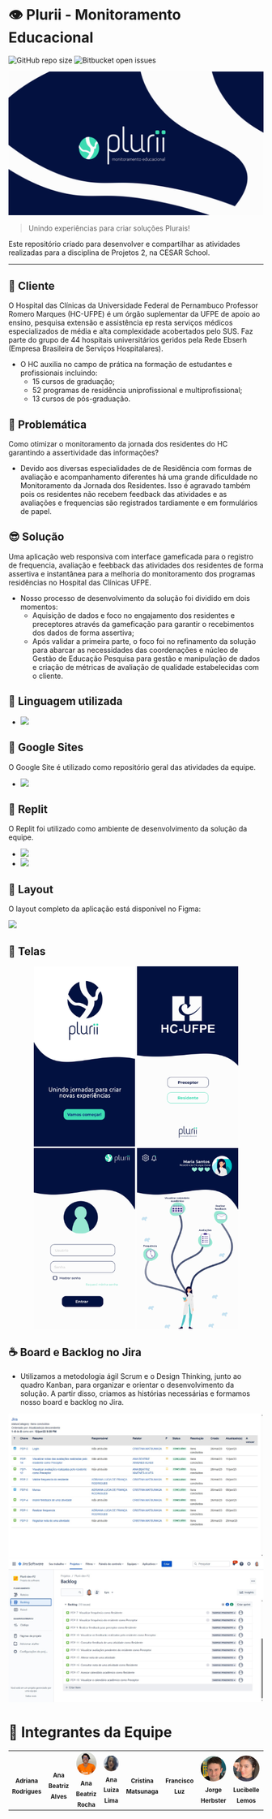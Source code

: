 # 👁 Plurii - Monitoramento Educacional

![GitHub repo size](https://img.shields.io/github/repo-size/iuricode/README-template?style=for-the-badge)
![Bitbucket open issues](https://img.shields.io/bitbucket/issues/iuricode/README-template?style=for-the-badge)

<img src="./assets/SR2.jpg" alt="equipe-plurii">

> Unindo experiências para criar soluções Plurais!

Este repositório criado para desenvolver e compartilhar as atividades realizadas para a disciplina de Projetos 2, na CESAR School.

---

## 🏥 Cliente
O Hospital das Clínicas da Universidade Federal de Pernambuco Professor Romero Marques (HC-UFPE) é um órgão suplementar da UFPE de apoio ao ensino, pesquisa extensão e assistência ep resta serviços médicos especializados de média e alta complexidade acobertados pelo SUS. Faz parte do grupo de 44 hospitais universitários geridos pela Rede Ebserh (Empresa Brasileira de Serviços Hospitalares).
- O HC auxilia no campo de prática na formação de estudantes e profissionais incluindo:
  - 15 cursos de graduação; 
  - 52 programas de residência uniprofissional e multiprofissional;
  - 13 cursos de pós-graduação.

## 👊 Problemática 
Como otimizar o monitoramento da jornada dos residentes do HC garantindo a assertividade das informações?
  - Devido aos diversas especialidades de de Residência com formas de avaliação e acompanhamento diferentes  há uma grande dificuldade no Monitoramento da Jornada dos Residentes. Isso é agravado também pois os residentes não recebem feedback das atividades e as avaliações e frequencias são registrados tardiamente e em formulários de papel.

## 😎 Solução
Uma aplicação web responsiva com interface gameficada para o registro de frequencia, avaliação e feebback das atividades dos residentes de forma assertiva e instantânea para a melhoria do monitoramento dos programas residências no Hospital das Clínicas UFPE.
- Nosso processo de desenvolvimento da solução foi dividido em dois momentos: 
  - Aquisição de dados e foco no  engajamento dos residentes e preceptores através da gameficação para garantir o recebimentos dos dados de forma assertiva;
  - Após validar a primeira parte, o foco foi no refinamento  da solução para abarcar as necessidades das coordenações e núcleo de  Gestão de Educação Pesquisa para gestão e manipulação de dados e criação de métricas de avaliação de qualidade estabelecidas com o cliente.

## 🚀 Linguagem utilizada
- <img src="https://img.shields.io/badge/C-00599C?style=for-the-badge&logo=c&logoColor=white" />

## 🔗 Google Sites
O Google Site é utilizado como repositório geral das atividades da equipe.
- <a href="https://sites.google.com/cesar.school/plurii-clockin/home">
  <img src="https://img.shields.io/badge/Acessar%20Site%20-Google Sites-%2304D361">
</a>

## 🔗 Replit
O Replit foi utilizado como ambiente de desenvolvimento da solução da equipe.
- <a href="https://replit.com/@ADRIANALUCIA/MonitoramentoEducacional">
  <img src="https://img.shields.io/badge/Acessar%20Ambiente%20-Replit-%2304D361"></a>
- <a href="https://docs.google.com/spreadsheets/d/1Kosrgs8cgRyc4zcYgwSPcIUkc2J53D01c-LtiPMPYdw/edit?pli=1#gid=639311192">
  <img src="https://img.shields.io/badge/Acessar%20planilha de estrutura de dados%20-Google Sheets-%2304D361"></a>

## 🎨 Layout

O layout completo da aplicação está disponível no Figma:

<a href="https://www.figma.com/file/SZ1Lersblyaxq2SaeEEe3A/Projetos-2_PlurII?type=design&node-id=365-192&t=pHlf22VxVwWxgdN6-0">
  <img src="https://img.shields.io/badge/Acessar%20Layout%20-Figma-%2304D361">
</a>

## 📱 Telas

<p align="center">
  <img alt="tela-inicial" title="#plurii" src="./assets/Splashcreen.svg" width="200px">

  <img alt="tela-escolha-user" title="#plurii" src="./assets/EscolhaUser.svg" width="200px">
  
  <img alt="tela-login" title="#plurii" src="./assets/Login.svg" width="200px">
  
  <img alt="tela-home" title="#plurii" src="./assets/Home.svg" width="200px">
</p>

## ☕ Board e Backlog no Jira
- Utilizamos a metodologia ágil Scrum e o Design Thinking, junto ao quadro Kanban, para organizar e orientar o desenvolvimento da solução. A partir disso, criamos as histórias necessárias e formamos nosso board e backlog no Jira.

<p align="center">
  <img alt="board-jira" title="#plurii" src="./assets/board-sprint-concluida.jpeg">

  <img alt="backlog-jira" title="#plurii" src="./assets/backlog-jira.jpeg">
</p>

# 🤝 Integrantes da Equipe
<table>
  <tr>
    <td align="center"><img style="border-radius: 50%;" src="https://avatars.githubusercontent.com/u/108764670?v=4" width="100px;" alt=""/><br/><sub><b>Adriana Rodrigues</b></sub></a><br/></a></td>
    <td align="center"><img style="border-radius: 50%;" src="https://avatars.githubusercontent.com/u/108446826?v=4" width="100px;" alt=""/><br/><sub><b>Ana Beatriz Alves</b></sub></a><br/></a></td>
    <td align="center"><img style="border-radius: 50%;" src="./assets/ANA BEATRIZ ROCHA.png" width="100px;" alt=""/><br /><sub><b>Ana Beatriz Rocha </b></sub></a><br /></a></td>
    <td align="center"><img style="border-radius: 50%;" src="./assets/ANA LUIZA LIMA.jpeg" width="100px;" alt=""/><br/><sub><b>Ana Luiza Lima</b></sub></a><br/></a></td>
    <td align="center"><img style="border-radius: 50%;" src="https://avatars.githubusercontent.com/u/104402971?v=4" width="100px;" alt=""/><br/><sub><b>Cristina Matsunaga</b></sub></a><br /></a></td>
    <td align="center"><img style="border-radius: 50%;" src="https://avatars.githubusercontent.com/u/39159963?v=4" width="100px;" alt=""/><br /><sub><b>Francisco Luz</b></sub></a><br /></a></td>
    <td align="center"><img style="border-radius: 50%;" src="./assets/JORGE.jpeg" width="100px;" alt=""/><br /><sub><b>Jorge Herbster</b></sub></a><br/></a></td>
    <td align="center"><img style="border-radius: 50%;" src="./assets/LUCI.jpeg" width="100px;" alt=""/><br /><sub><b>Lucibelle Lemos</b></sub></a><br/></a></td>
    <td align="center"><img style="border-radius: 50%;" src="https://avatars.githubusercontent.com/u/112591325?v=4" width="100px;" alt=""/><br/><sub><b>Thiago Araújo</b></sub></a><br /></a></td>
  </tr>
</table>
